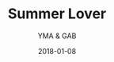 ---
title: "Summer Lover"
subtitle: "YMA & GAB"
customForwardUrl: "https://www.youtube.com/watch?v=O6TXj9rguZ8"
displayImg: "https://img.youtube.com/vi/O6TXj9rguZ8/0.jpg"
date: "2018-01-08"
newTab: true 
---